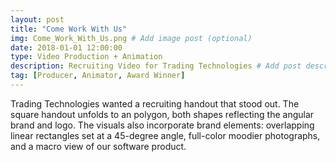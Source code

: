```yaml
---
layout: post
title: "Come Work With Us"
img: Come_Work_With_Us.png # Add image post (optional)
date: 2018-01-01 12:00:00 
type: Video Production + Animation
description: Recruiting Video for Trading Technologies # Add post description (optional)
tag: [Producer, Animator, Award Winner]
---
```

Trading Technologies wanted a recruiting handout that stood out.  The square handout unfolds to an polygon, both shapes reflecting the angular brand and logo.  The visuals also incorporate brand elements: overlapping linear rectangles set at a 45-degree angle, full-color moodier photographs, and a macro view of our software product.
